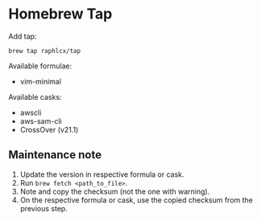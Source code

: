 # Homebrew Tap

Add tap:

```
brew tap raphlcx/tap
```

Available formulae:

- vim-minimal

Available casks:

- awscli
- aws-sam-cli
- CrossOver (v21.1)

## Maintenance note

1. Update the version in respective formula or cask.
1. Run `brew fetch <path_to_file>`.
1. Note and copy the checksum (not the one with warning).
1. On the respective formula or cask, use the copied checksum from the previous step.
